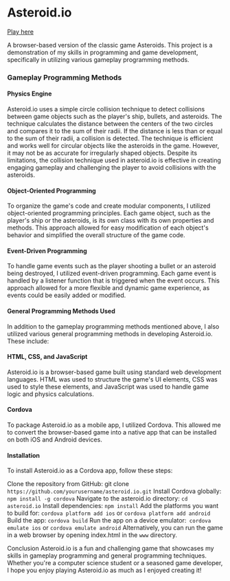 # Asteroid.io

[Play here](https://justinmacgregor.github.io/asteroid.io/)

A browser-based version of the classic game Asteroids. This project is a demonstration of my skills in programming and game development, specifically in utilizing various gameplay programming methods.

### Gameplay Programming Methods
#### Physics Engine
Asteroid.io uses a simple circle collision technique to detect collisions between game objects such as the player's ship, bullets, and asteroids. The technique calculates the distance between the centers of the two circles and compares it to the sum of their radii. If the distance is less than or equal to the sum of their radii, a collision is detected. The technique is efficient and works well for circular objects like the asteroids in the game. However, it may not be as accurate for irregularly shaped objects. Despite its limitations, the collision technique used in asteroid.io is effective in creating engaging gameplay and challenging the player to avoid collisions with the asteroids.

#### Object-Oriented Programming
To organize the game's code and create modular components, I utilized object-oriented programming principles. Each game object, such as the player's ship or the asteroids, is its own class with its own properties and methods. This approach allowed for easy modification of each object's behavior and simplified the overall structure of the game code.

#### Event-Driven Programming
To handle game events such as the player shooting a bullet or an asteroid being destroyed, I utilized event-driven programming. Each game event is handled by a listener function that is triggered when the event occurs. This approach allowed for a more flexible and dynamic game experience, as events could be easily added or modified.

#### General Programming Methods Used
In addition to the gameplay programming methods mentioned above, I also utilized various general programming methods in developing Asteroid.io. These include:

#### HTML, CSS, and JavaScript
Asteroid.io is a browser-based game built using standard web development languages. HTML was used to structure the game's UI elements, CSS was used to style these elements, and JavaScript was used to handle game logic and physics calculations.

#### Cordova
To package Asteroid.io as a mobile app, I utilized Cordova. This allowed me to convert the browser-based game into a native app that can be installed on both iOS and Android devices.

#### Installation
To install Asteroid.io as a Cordova app, follow these steps:

Clone the repository from GitHub: git clone `https://github.com/yourusername/asteroid.io.git`
Install Cordova globally: `npm install -g cordova`
Navigate to the asteroid.io directory: `cd asteroid.io`
Install dependencies: `npm install`
Add the platforms you want to build for: `cordova platform add ios` or `cordova platform add android`
Build the app: `cordova build`
Run the app on a device emulator:` cordova emulate ios` or `cordova emulate android`
Alternatively, you can run the game in a web browser by opening index.html in the `www` directory.

Conclusion
Asteroid.io is a fun and challenging game that showcases my skills in gameplay programming and general programming techniques. Whether you're a computer science student or a seasoned game developer, I hope you enjoy playing Asteroid.io as much as I enjoyed creating it!
